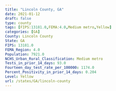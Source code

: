 ```yaml
---
title: "Lincoln County, GA"
date: 2021-01-12
draft: false
type: county
tags: [FIPS:13181.0,FEMA:4.0,Medium metro,Yellow]
categories: [GA]
County: Lincoln County
State: GA
FIPS: 13181.0
FEMA_Region: 4.0
Population: 7921.0
NCHS_Urban_Rural_Classification: Medium metro
Tests_in_prior_14_days: 93.0
Fourteen_day_test_rate_per_100000: 1174.0
Percent_Positivity_in_prior_14_days: 0.204
Level: Yellow
url: /states/GA/lincoln-county
---
```



